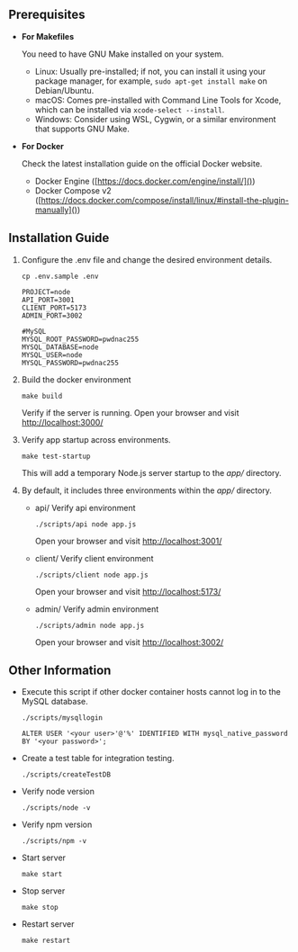 ## Prerequisites

* **For Makefiles**

  You need to have GNU Make installed on your system.

  * Linux: Usually pre-installed; if not, you can install it using your package manager, for example, `sudo apt-get install make` on Debian/Ubuntu.
  * macOS: Comes pre-installed with Command Line Tools for Xcode, which can be installed via `xcode-select --install`.
  * Windows: Consider using WSL, Cygwin, or a similar environment that supports GNU Make.
* **For Docker**

  Check the latest installation guide on the official Docker website.

  * Docker Engine ([https://docs.docker.com/engine/install/]())
  * Docker Compose v2 ([https://docs.docker.com/compose/install/linux/#install-the-plugin-manually]())

## Installation Guide

1. Configure the .env file and change the desired environment details.

   ```
   cp .env.sample .env
   ```

   ```
   PROJECT=node
   API_PORT=3001
   CLIENT_PORT=5173
   ADMIN_PORT=3002

   #MySQL
   MYSQL_ROOT_PASSWORD=pwdnac255
   MYSQL_DATABASE=node
   MYSQL_USER=node
   MYSQL_PASSWORD=pwdnac255

   ```
2. Build the docker environment

   ```
   make build
   ```

   Verify if the server is running. Open your browser and visit [http://localhost:3000/]()
3. Verify app startup across environments.

   ```
   make test-startup
   ```

   This will add a temporary Node.js server startup to the *app/* directory.
4. By default, it includes three environments within the *app/* directory.

   * api/
     Verify api environment

     ```
     ./scripts/api node app.js
     ```

     Open your browser and visit [http://localhost:3001/]()
   * client/
     Verify client environment

     ```
     ./scripts/client node app.js
     ```

     Open your browser and visit [http://localhost:5173/]()
   * admin/
     Verify admin environment

     ```
     ./scripts/admin node app.js
     ```

     Open your browser and visit [http://localhost:3002/]()

## Other Information

* Execute this script if other docker container hosts cannot log in to the MySQL database.

  ```
  ./scripts/mysqllogin
  ```
  ```
  ALTER USER '<your user>'@'%' IDENTIFIED WITH mysql_native_password BY '<your password>';
  ```
* Create a test table for integration testing.

  ```
  ./scripts/createTestDB
  ```
* Verify node version

  ```
  ./scripts/node -v
  ```
* Verify npm version

  ```
  ./scripts/npm -v
  ```
* Start server

  ```
  make start
  ```
* Stop server

  ```
  make stop
  ```
* Restart server

  ```
  make restart
  ```
